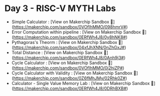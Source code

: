 # Day 3 - RISC-V MYTH Labs

- Simple Calculator : [View on Makerchip Sandbox 🔗] (https://makerchip.com/sandbox/0VOflhMMO/098hmrV#)
- Error Computation within pipeline : [View on Makerchip Sandbox 🔗] (https://makerchip.com/sandbox/0ERfWh4J8/0y8hNK8#)
- Pythagoras's Theorm : [View on Makerchip Sandbox 🔗] (https://makerchip.com/sandbox/04xfJhXNN/0nZhGxJ#)
- Total Distance : [View on Makerchip Sandbox 🔗] (https://makerchip.com/sandbox/0ERfWh4J8/0Anh9j3#)
- Cycle Calculator : [View on Makerchip Sandbox 🔗] (https://makerchip.com/sandbox/0VOflhMMO/0j2hjZP#)
- Cycle Calculator with Validity : [View on Makerchip Sandbox 🔗] (https://makerchip.com/sandbox/0Z6fMhJMy/02Rhk0Z#)
- Calculator - Single Value Memory Lab : [View on Makerchip Sandbox 🔗] (https://makerchip.com/sandbox/0ERfWh4J8/0DRhBXB#)
